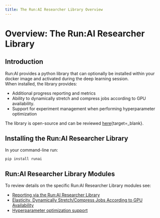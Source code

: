 ```yaml
---
title: The Run:AI Researcher Library Overview
---
```

# Overview: The Run:AI Researcher Library

## Introduction

Run:AI provides a python library that can optionally be installed within your docker image and activated during the deep learning session.   
When installed, the library provides:

*   Additional progress reporting and metrics
*   Ability to dynamically stretch and compress jobs according to GPU availability.
*   Support for experiment management when performing hyperparameter optimization

The library is open-source and can be reviewed [here](https://github.com/run-ai/runai){target=_blank}.

## Installing the Run:AI Researcher Library

In your command-line run:

    pip install runai

## Run:AI Researcher Library Modules

To review details on the specific Run:AI Researcher Library modules see:

*   [Reporting via the Run:AI Researcher Library](rl-reporting.md)
*   [Elasticity, Dynamically Stretch/Compress Jobs According to GPU Availability](rl-elasticity.md)
*   [Hyperparameter optimization support](rl-hpo-support.md) 